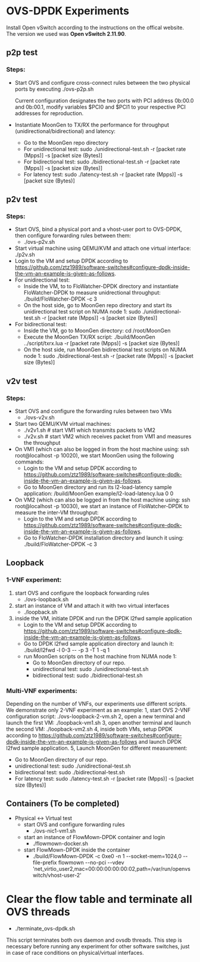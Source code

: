 # OVS-DPDK Experiments
Install Open vSwitch according to the instructions on the offical website. The version we used was **Open vSwitch 2.11.90**.

## p2p test

### Steps:
* Start OVS and configure cross-connect rules between the two physical ports by executing 
  ./ovs-p2p.sh

  Current configuration designates the two ports with PCI address 0b:00.0 and 0b:00.1, modify variables $PCI0 and $PCI1 to your respective PCI addresses for reproduction.

* Instantiate MoonGen to TX/RX the performance for throughput (unidirectional/bidirectional) and latency:
    * Go to the MoonGen repo directory
    * For unidirectional test: sudo ./unidirectional-test.sh  -r [packet rate (Mpps)] -s [packet size (Bytes)]
    * For bidirectional test: sudo ./bidirectional-test.sh  -r [packet rate (Mpps)] -s [packet size (Bytes)]
    * For latency test: sudo ./latency-test.sh -r [packet rate (Mpps)] -s [packet size (Bytes)]
    
## p2v test
### Steps:
* Start OVS, bind a physical port and a vhost-user port to OVS-DPDK, then configure forwarding rules between them:
    * ./ovs-p2v.sh
* Start virtual machine using QEMU/KVM and attach one virtual interface: ./p2v.sh
* Login to the VM and setup DPDK according to https://github.com/ztz1989/software-switches#configure-dpdk-inside-the-vm-an-example-is-given-as-follows.
* For unidirectional test:
    * Inside the VM, to to FloWatcher-DPDK directory and instantiate FloWatcher-DPDK to measure unidrectional throughput: ./build/FloWatcher-DPDK -c 3
    * On the host side, go to MoonGen repo directory and start its unidirectional test script on NUMA node 1: sudo ./unidirectional-test.sh  -r [packet rate (Mpps)] -s [packet size (Bytes)]
* For bidirectional test:
    * Inside the VM, go to MoonGen directory: cd /root/MoonGen
    * Execute the MoonGen TX/RX script: ./build/MoonGen ../script/txrx.lua -r [packet rate (Mpps)] -s [packet size (Bytes)]
    * On the host side, run MoonGen bidirectional test scripts on NUMA node 1: sudo ./bidirectional-test.sh  -r [packet rate (Mpps)] -s [packet size (Bytes)]

## v2v test
### Steps:
* Start OVS and configure the forwarding rules between two VMs
    * ./ovs-v2v.sh
* Start two QEMU/KVM virtual machines:
    * ./v2v1.sh    # start VM1 which transmits packets to VM2
    * ./v2v.sh     # start VM2 which receives packet from VM1 and measures the throughput
* On VM1 (which can also be logged in from the host machine using: ssh root@localhost -p 10020), we start MoonGen using the following commands:
    * Login to the VM and setup DPDK according to https://github.com/ztz1989/software-switches#configure-dpdk-inside-the-vm-an-example-is-given-as-follows.
    * Go to MoonGen directory and run its l2-load-latency sample application: /build/MoonGen example/l2-load-latency.lua 0 0
* On VM2 (which can also be logged in from the host machine using: ssh root@localhost -p 10030), we start an instance of FloWatcher-DPDK to measure the inter-VM throughput:
    * Login to the VM and setup DPDK according to https://github.com/ztz1989/software-switches#configure-dpdk-inside-the-vm-an-example-is-given-as-follows.
    * Go to FloWatcher-DPDK installation directory and launch it using: ./build/FloWatcher-DPDK -c 3
  
## Loopback
### 1-VNF experiment:
1. start OVS and configure the loopback forwarding rules
      * ./ovs-loopback.sh
  2. start an instance of VM and attach it with two virtual interfaces
      * ./loopback.sh
  3. inside the VM, initiate DPDK and run the DPDK l2fwd sample application
      * Login to the VM and setup DPDK according to https://github.com/ztz1989/software-switches#configure-dpdk-inside-the-vm-an-example-is-given-as-follows.
      * Go to DPDK l2fwd sample application directory and launch it: ./build/l2fwd -l 0-3 -- -p 3 -T 1 -q 1
      * run MoonGen scripts on the host machine from NUMA node 1:
           * Go to MoonGen directory of our repo.
           * unidirectional test: sudo ./unidirectional-test.sh 
           * bidirectional test: sudo ./bidirectional-test.sh
     
### Multi-VNF experiments:
Depending on the number of VNFs, our experiments use different scripts. We demonstrate only 2-VNF experiment as an example:
1, start OVS 2-VNF configuration script: ./ovs-loopback-2-vm.sh
2, open a new terminal and launch the first VM: ./loopback-vm1.sh
3, open another terminal and launch the second VM: ./loopback-vm2.sh
4, inside both VMs, setup DPDK according to https://github.com/ztz1989/software-switches#configure-dpdk-inside-the-vm-an-example-is-given-as-follows and launch DPDK l2fwd sample application.
5, Launch MoonGen for different measurement:
   * Go to MoonGen directory of our repo.
   * unidirectional test: sudo ./unidirectional-test.sh 
   * bidirectional test: sudo ./bidirectional-test.sh
   * For latency test: sudo ./latency-test.sh -r [packet rate (Mpps)] -s [packet size (Bytes)]

## Containers (To be completed)
* Physical <-> Virtual test
   * start OVS and configure forwarding rules
      * ./ovs-nic1-vm1.sh
   * start an instance of FlowMown-DPDK container and login
      * ./flowmown-docker.sh
   * start FlowMown-DPDK inside the container
      * ./build/FlowMown-DPDK -c 0xe0 -n 1 --socket-mem=1024,0 --file-prefix flowmown --no-pci --vdev 'net_virtio_user2,mac=00:00:00:00:00:02,path=/var/run/openvswitch/vhost-user-2'

# Clear the flow table and terminate all OVS threads
  * ./terminate_ovs-dpdk.sh
 
 This script terminates both ovs daemon and ovsdb threads. This step is necessary before running any experiment for other software switches, just in case of race conditions on physical/virtual interfaces.

